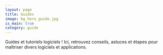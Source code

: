 ```yaml
---
layout: page
title: Guides
image: bg_hero_guide.jpg
is_main: true
category: guide
---
```


Guides et tutoriels logiciels ! Ici, retrouvez conseils, astuces et étapes pour maîtriser divers logiciels et applications.